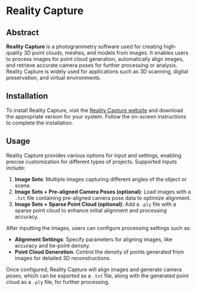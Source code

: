 # Reality Capture

## Abstract
**Reality Capture** is a photogrammetry software used for creating high-quality 3D point clouds, meshes, and models from images. It enables users to process images for point cloud generation, automatically align images, and retrieve accurate camera poses for further processing or analysis. Reality Capture is widely used for applications such as 3D scanning, digital preservation, and virtual environments.

## Installation
To install Reality Capture, visit the [Reality Capture website](https://www.capturingreality.com/) and download the appropriate version for your system. Follow the on-screen instructions to complete the installation.

## Usage
Reality Capture provides various options for input and settings, enabling precise customization for different types of projects. Supported inputs include:
1. **Image Sets**: Multiple images capturing different angles of the object or scene.
2. **Image Sets + Pre-aligned Camera Poses (optional)**: Load images with a `.txt` file containing pre-aligned camera pose data to optimize alignment.
3. **Image Sets + Sparse Point Cloud (optional)**: Add a `.ply` file with a sparse point cloud to enhance initial alignment and processing accuracy.

After inputting the images, users can configure processing settings such as:
- **Alignment Settings**: Specify parameters for aligning images, like accuracy and tie-point density.
- **Point Cloud Generation**: Control the density of points generated from images for detailed 3D reconstructions.

Once configured, Reality Capture will align images and generate camera poses, which can be exported as a `.txt` file, along with the generated point cloud as a `.ply` file, for further processing.
